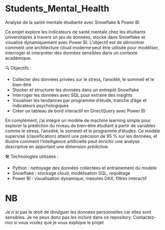 # Students_Mental_Health

Analyse de la santé mentale étudiante avec Snowflake & Power BI

Ce projet explore les indicateurs de santé mentale chez les étudiants universitaires à travers un jeu de données, stocké dans Snowflake et visualisé dynamiquement avec Power BI. L’objectif est de démontrer comment une architecture cloud moderne peut être utilisée pour modéliser, interroger et interpréter des données sensibles dans un contexte académique.


🔍 Objectifs :
- Collecter des données privées sur le stress, l’anxiété, le sommeil et le bien-être
- Stocker et structurer les données dans un entrepôt Snowflake
- Interroger les données avec SQL pour extraire des insights
- Visualiser les tendances par programme d’étude, tranche d’âge et indicateurs psychologiques
- Créer un tableau de bord interactif en DirectQuery avec Power BI

En complément, j’ai intégré un modèle de machine learning simple pour explorer la prédiction du niveau de bien-être étudiant à partir de variables comme le stress, l’anxiété, le sommeil et le programme d’études.
Ce modèle supervisé (classification) atteint une précision de 95 % sur les données, et illustre comment l’intelligence artificielle peut enrichir une analyse descriptive en apportant une dimension prédictive.

  
🛠️ Technologies utilisées :
- Python : nettoyage des données collectées et entrainement du modele
- Snowflake : stockage cloud, modélisation SQL, requêtage
- Power BI : visualisation dynamique, mesures DAX, filtres interactif

# NB
Je n'ai pas le droit de divulguer les données personnelles car elles sont sensibles. Je
ne peux donc pas les inclure dans ce repository. Contactez-moi si vous voulez que je vous explique le projet
